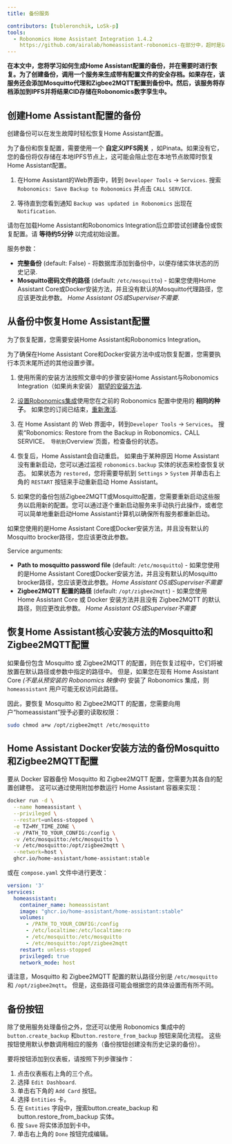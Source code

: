 ```yaml
---
title: 备份服务

contributors: [tubleronchik, LoSk-p]
tools:
  - Robonomics Home Assistant Integration 1.4.2
    https://github.com/airalab/homeassistant-robonomics-在部分中，超时是以秒为单位的，它将创建包含以下信息的数据日志：tegration
---
```


**在本文中，您将学习如何生成Home Assistant配置的备份，并在需要时进行恢复。为了创建备份，调用一个服务来生成带有配置文件的安全存档。如果存在，该服务还会添加Mosquitto代理和Zigbee2MQTT配置到备份中。然后，该服务将存档添加到IPFS并将结果CID存储在Robonomics数字孪生中。**
## 创建Home Assistant配置的备份

创建备份可以在发生故障时轻松恢复Home Assistant配置。

<robo-wiki-video autoplay loop controls :videos="[{src: 'QmZN5LfWR4XwAiZ3jEcw7xbCnT81NsF5XE3XFaNhMm5ba1', type:'mp4'}]" />

<robo-wiki-note type="warning" title="警告">

为了备份和恢复配置，需要使用一个 **自定义IPFS网关** ，如Pinata。如果没有它，您的备份将仅存储在本地IPFS节点上，这可能会阻止您在本地节点故障时恢复Home Assistant配置。

</robo-wiki-note>

1. 在Home Assistant的Web界面中，转到 `Developer Tools` -> `Services`. 搜索 `Robonomics: Save Backup to Robonomics` 并点击 `CALL SERVICE`.

2. 等待直到您看到通知 `Backup was updated in Robonomics` 出现在 `Notification`.

<robo-wiki-note type="warning" title="WARNING">

请勿在加载Home Assistant和Robonomics Integration后立即尝试创建备份或恢复配置。请 **等待约5分钟** 以完成初始设置。

</robo-wiki-note>

服务参数：
- **完整备份**  (default: False) - 将数据库添加到备份中，以便存储实体状态的历史记录.
- **Mosquitto密码文件的路径** (default: `/etc/mosquitto`) - 如果您使用Home Assistant Core或Docker安装方法，并且没有默认的Mosquitto代理路径，您应该更改此参数。 *Home Assistant OS或Superviser不需要*.

## 从备份中恢复Home Assistant配置

为了恢复配置，您需要安装Home Assistant和Robonomics Integration。 

<robo-wiki-video autoplay loop controls :videos="[{src: 'QmNcJpHWWuZzwNCQryTw5kcki49oNTjEb8xvnfffSYfRVa', type:'mp4'}]" />

<robo-wiki-note type="warning" title="WARNING">

为了确保在Home Assistant Core和Docker安装方法中成功恢复配置，您需要执行本页末尾所述的其他设置步骤。

</robo-wiki-note>

1. 使用所需的安装方法按照文章中的步骤安装Home Assistant与Robonomics Integration（如果尚未安装） [期望的安装方法](https://wiki.robonomics.network/docs/robonomics-smart-home-overview/#start-here-your-smart-home).

2. [设置Robonomics集成](https://wiki.robonomics.network/docs/robonomics-hass-integration)使用您在之前的 Robonomics 配置中使用的 **相同的种子**。 如果您的订阅已结束，[重新激活](https://wiki.robonomics.network/docs/sub-activate).


3. 在 Home Assistant 的 Web 界面中，转到`Developer Tools` -> `Services`。 搜索“Robonomics: Restore from the Backup in Robonomics`，`CALL SERVICE`。 导航到`Overview`页面，检查备份的状态。

4. 恢复后，Home Assistant会自动重启。 如果由于某种原因 Home Assistant 没有重新启动，您可以通过监视 `robonomics.backup` 实体的状态来检查恢复状态。 如果状态为 `restored`，您将需要导航到 `Settings` > `System` 并单击右上角的 `RESTART` 按钮来手动重新启动 Home Assistant。
 
5. 如果您的备份包括Zigbee2MQTT或Mosquitto配置，您需要重新启动这些服务以启用新的配置。您可以通过逐个重新启动服务来手动执行此操作，或者您可以简单地重新启动Home Assistant计算机以确保所有服务都重新启动。

如果您使用的是Home Assistant Core或Docker安装方法，并且没有默认的Mosquitto brocker路径，您应该更改此参数。

Service arguments:
- **Path to mosquitto password file** (default: `/etc/mosquitto`) - 如果您使用的是Home Assistant Core或Docker安装方法，并且没有默认的Mosquitto brocker路径，您应该更改此参数。*Home Assistant OS或Superviser不需要*
- **Zigbee2MQTT 配置的路径**  (default: `/opt/zigbee2mqtt`) - 如果您使用 Home Assistant Core 或 Docker 安装方法并且没有 Zigbee2MQTT 的默认路径，则应更改此参数。 *Home Assistant OS或Superviser不需要*

## 恢复Home Assistant核心安装方法的Mosquitto和Zigbee2MQTT配置

如果备份包含 Mosquitto 或 Zigbee2MQTT 的配置，则在恢复过程中，它们将被放置在默认路径或参数中指定的路径中。 但是，如果您在现有 Home Assistant Core  *(不是从预安装的 Robonomics 映像中)* 安装了 Robonomics 集成，则 `homeassistant` 用户可能无权访问此路径。

因此，要恢复 Mosquitto 和 Zigbee2MQTT 的配置，您需要向用户“homeassistant”授予必要的读取权限：
```bash
sudo chmod a+w /opt/zigbee2mqtt /etc/mosquitto
```

## Home Assistant Docker安装方法的备份Mosquitto和Zigbee2MQTT配置

要从 Docker 容器备份 Mosquitto 和 Zigbee2MQTT 配置，您需要为其各自的配置创建卷。 这可以通过使用附加参数运行 Home Assistant 容器来实现：

```bash
docker run -d \
  --name homeassistant \
  --privileged \
  --restart=unless-stopped \
  -e TZ=MY_TIME_ZONE \
  -v /PATH_TO_YOUR_CONFIG:/config \
  -v /etc/mosquitto:/etc/mosquitto \
  -v /etc/mosquitto:/opt/zigbee2mqtt \
  --network=host \
  ghcr.io/home-assistant/home-assistant:stable
```

或在 `compose.yaml` 文件中进行更改：

```yaml
version: '3'
services:
  homeassistant:
    container_name: homeassistant
    image: "ghcr.io/home-assistant/home-assistant:stable"
    volumes:
      - /PATH_TO_YOUR_CONFIG:/config
      - /etc/localtime:/etc/localtime:ro
      - /etc/mosquitto:/etc/mosquitto
      - /etc/mosquitto:/opt/zigbee2mqtt
    restart: unless-stopped
    privileged: true
    network_mode: host
```
<robo-wiki-note type="note" title="Note">

请注意，Mosquitto 和 Zigbee2MQTT 配置的默认路径分别是 `/etc/mosquitto` 和 `/opt/zigbee2mqtt`。 但是，这些路径可能会根据您的具体设置而有所不同。

</robo-wiki-note>

## 备份按钮

除了使用服务处理备份之外，您还可以使用 Robonomics 集成中的 `button.create_backup` 和`button.restore_from_backup` 按钮来简化流程。 这些按钮使用默认参数调用相应的服务（备份按钮创建没有历史记录的备份）。

<robo-wiki-video autoplay loop controls :videos="[{src: 'Qmc1fexYaJMsK6ch6JhjL6aqnAwqYNAzo5nEwYgDpnp4gj', type:'mp4'}]" />

要将按钮添加到仪表板，请按照下列步骤操作：

1. 点击仪表板右上角的三个点。
2. 选择 `Edit Dashboard`.
3. 单击右下角的 `Add Card` 按钮。
4. 选择 `Entities` 卡。
5. 在 `Entities` 字段中，搜索button.create_backup 和button.restore_from_backup 实体。
6. 按 `Save` 将实体添加到卡中。
7. 单击右上角的 `Done` 按钮完成编辑。



